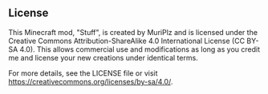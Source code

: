 ## License

This Minecraft mod, "Stuff", is created by MuriPlz and is licensed under the Creative Commons Attribution-ShareAlike 4.0 International License (CC BY-SA 4.0). This allows commercial use and modifications as long as you credit me and license your new creations under identical terms.

For more details, see the LICENSE file or visit https://creativecommons.org/licenses/by-sa/4.0/.
